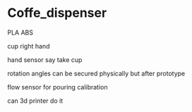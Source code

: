# Coffe_dispenser

PLA ABS

cup right hand

hand sensor say take cup

rotation angles can be secured physically but after prototype

flow sensor for pouring calibration

can 3d printer do it
